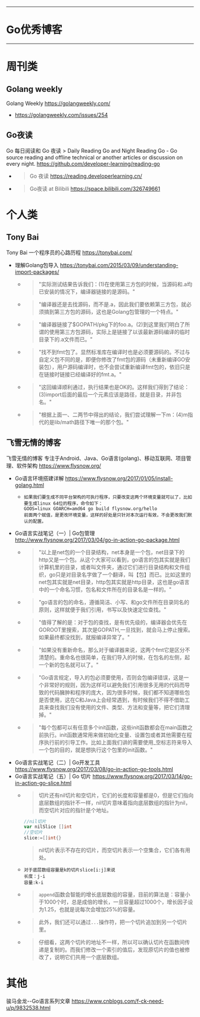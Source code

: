 
--------------------------------------------------
# Go优秀博客
--------------------------------------------------

# 周刊类

## Golang weekly

Golang Weekly https://golangweekly.com/
- https://golangweekly.com/issues/254

## Go夜读

Go 每日阅读和 Go 夜读 > Daily Reading Go and Night Reading Go - Go source reading and offline technical or another articles or discussion on every night. https://github.com/developer-learning/reading-go
- > Go 夜读 https://reading.developerlearning.cn/
- > Go夜读 at Bilibili https://space.bilibili.com/326749661

# 个人类

## Tony Bai

Tony Bai 一个程序员的心路历程 https://tonybai.com/
- 理解Golang包导入 https://tonybai.com/2015/03/09/understanding-import-packages/
  * > "实际测试结果告诉我们：(1)在使用第三方包的时候，当源码和.a均已安装的情况下，编译器链接的是源码。"
  * > "编译器还是去找源码，而不是.a，因此我们要依赖第三方包，就必须搞到第三方包的源码，这也是Golang包管理的一个特点。"
  * > "编译器链接了$GOPATH/pkg下的foo.a。(2)到这里我们明白了所谓的使用第三方包源码，实际上是链接了以该最新源码编译的临时目录下的.a文件而已。"
  * > "找不到fmt包了。显然标准库在编译时也是必须要源码的。不过与自定义包不同的是，即便你修改了fmt包的源码（未重新编译GO安装包），用户源码编译时，也不会尝试重新编译fmt包的，依旧只是在链接时链接已经编译好的fmt.a。"
  * > "这回编译顺利通过，执行结果也是OK的。这样我们得到了结论：(3)import后面的最后一个元素应该是路径，就是目录，并非包名。"
  * > "根据上面一、二两节中得出的结论，我们尝试理解一下m：(4)m指代的是lib/math路径下唯一的那个包。"

## 飞雪无情的博客

飞雪无情的博客 专注于Android、Java、Go语言(golang)、移动互联网、项目管理、软件架构 https://www.flysnow.org/
- Go语言环境搭建详解 https://www.flysnow.org/2017/01/05/install-golang.html
  * ```
    如果我们要生成不同平台架构的可执行程序，只要改变这两个环境变量就可以了，比如要生成linux 64位的程序，命令如下：
    GOOS=linux GOARCH=amd64 go build flysnow.org/hello
    前面两个赋值，是更改环境变量，这样的好处是只针对本次运行有效，不会更改我们默认的配置。
    ```
- Go语言实战笔记（一）| Go包管理 http://www.flysnow.org/2017/03/04/go-in-action-go-package.html
  * > "以上是net包的一个目录结构，net本身是一个包，net目录下的http又是一个包。从这个大家可以看到，go语言的包其实就是我们计算机里的目录，或者叫文件夹，通过它们进行目录结构和文件组织，go只是对目录名字做了一个翻译，叫【包】而已。比如这里的net包其实就是net目录，http包其实就是http目录，这也是go语言中的一个命名习惯，包名和文件所在的目录名是一样的。"
  * > "go语言的包的命名，遵循简洁、小写、和go文件所在目录同名的原则，这样就便于我们引用，书写以及快速定位查找。"
  * > "值得了解的是：对于包的查找，是有优先级的，编译器会优先在GOROOT里搜索，其次是GOPATH,一旦找到，就会马上停止搜索。如果最终都没找到，就报编译异常了。"
  * > "如果没有重新命名，那么对于编译器来说，这两个fmt它是区分不清楚的。重命名也很简单，在我们导入的时候，在包名的左侧，起一个新的包名就可以了。"
  * > "Go语言规定，导入的包必须要使用，否则会包编译错误，这是一个非常好的规则，因为这样可以避免我们引用很多无用的代码而导致的代码臃肿和程序的庞大，因为很多时候，我们都不知道哪些包是否使用，这在C和Java上会经常遇到，有时候我们不得不借助工具来查找我们没有使用的文件、类型、方法和变量等，把它们清理掉。"
  * > "每个包都可以有任意多个init函数，这些init函数都会在main函数之前执行。init函数通常用来做初始化变量、设置包或者其他需要在程序执行前的引导工作。比如上面我们讲的需要使用_空标志符来导入一个包的目的，就是想执行这个包里的init函数。"
- Go语言实战笔记（二）| Go开发工具 https://www.flysnow.org/2017/03/08/go-in-action-go-tools.html
- Go语言实战笔记（五）| Go 切片 https://www.flysnow.org/2017/03/14/go-in-action-go-slice.html
  * > 切片还有nil切片和空切片，它们的长度和容量都是0，但是它们指向底层数组的指针不一样，nil切片意味着指向底层数组的指针为nil，而空切片对应的指针是个地址。
    ```go
    //nil切片
    var nilSlice []int
    //空切片
    slice:=[]int{}
    ```
    > nil切片表示不存在的切片，而空切片表示一个空集合，它们各有用处。
  * ```
    对于底层数组容量是k的切片slice[i:j]来说
    长度：j-i
    容量:k-i
    ```
  * > `append`函数会智能的增长底层数组的容量，目前的算法是：容量小于1000个时，总是成倍的增长，一旦容量超过1000个，增长因子设为1.25，也就是说每次会增加25%的容量。
  * > 此外，我们还可以通过`...`操作符，把一个切片追加到另一个切片里。
  * > 仔细看，这两个切片的地址不一样，所以可以确认切片在函数间传递是复制的。而我们修改一个索引的值后，发现原切片的值也被修改了，说明它们共用一个底层数组。

# 其他

骏马金龙--Go语言系列文章 https://www.cnblogs.com/f-ck-need-u/p/9832538.html
